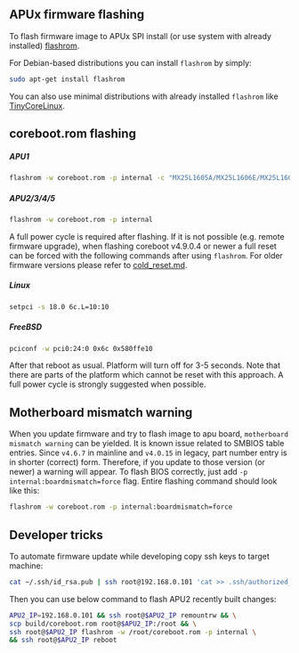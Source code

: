 APUx firmware flashing
----------------------

To flash firmware image to APUx SPI install (or use system with already
installed) [flashrom](https://www.flashrom.org/Flashrom).

For Debian-based distributions you can install `flashrom` by simply:

```sh
sudo apt-get install flashrom
```

You can also use minimal distributions with already installed `flashrom` like
[TinyCoreLinux](http://www.pcengines.ch/howto.htm#TinyCoreLinux).

## coreboot.rom flashing

##### APU1
```sh
flashrom -w coreboot.rom -p internal -c "MX25L1605A/MX25L1606E/MX25L1608E"
```

##### APU2/3/4/5
```sh
flashrom -w coreboot.rom -p internal
```

A full power cycle is required after flashing. If it is not possible (e.g.
remote firmware upgrade), when flashing coreboot v4.9.0.4 or newer a full reset
can be forced with the following commands after using `flashrom`. For older
firmware versions please refer to [cold_reset.md](cold_reset.md#forcing-cold-reset-from-started-os).

##### Linux

```sh
setpci -s 18.0 6c.L=10:10
```

##### FreeBSD

```sh
pciconf -w pci0:24:0 0x6c 0x580ffe10
```

After that reboot as usual. Platform will turn off for 3-5 seconds. Note that
there are parts of the platform which cannot be reset with this approach. A full
power cycle is strongly suggested when possible.

## Motherboard mismatch warning

When you update firmware and try to flash image to apu board, `motherboard
mismatch warning` can be yielded. It is known issue related to SMBIOS table
entries. Since `v4.6.7` in mainline and `v4.0.15` in legacy, part number entry
is in shorter (correct) form. Therefore, if you update to those version (or
newer) a warning will appear. To flash BIOS correctly, just add `-p
internal:boardmismatch=force` flag. Entire flashing command should look like
this:

```sh
flashrom -w coreboot.rom -p internal:boardmismatch=force
```

Developer tricks
----------------

To automate firmware update while developing copy ssh keys to target machine:

```sh
cat ~/.ssh/id_rsa.pub | ssh root@192.168.0.101 'cat >> .ssh/authorized_keys'
```

Then you can use below command to flash APU2 recently built changes:

```sh
APU2_IP=192.168.0.101 && ssh root@$APU2_IP remountrw && \
scp build/coreboot.rom root@$APU2_IP:/root && \
ssh root@$APU2_IP flashrom -w /root/coreboot.rom -p internal \
&& ssh root@$APU2_IP reboot
```
